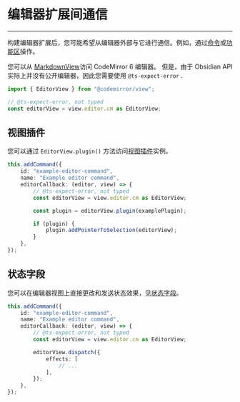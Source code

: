 # 编辑器扩展间通信
---
构建编辑器扩展后，您可能希望从编辑器外部与它进行通信。例如，通过[命令](../user-interface/commands.md)或[功能区](../user-interface/ribbon-actions.md)操作。

您可以从 [MarkdownView](https://docs.obsidian.md/Reference/TypeScript+API/MarkdownView)访问 CodeMirror 6 编辑器。 但是，由于 Obsidian API 实际上并没有公开编辑器，因此您需要使用 `@ts-expect-error` .

```ts
import { EditorView } from "@codemirror/view";

// @ts-expect-error, not typed
const editorView = view.editor.cm as EditorView;
```

## 视图插件

您可以通过 `EditorView.plugin()` 方法访问[视图插件](./view-plugins.md)实例。

```ts
this.addCommand({
	id: "example-editor-command",
	name: "Example editor command",
	editorCallback: (editor, view) => {
		// @ts-expect-error, not typed
		const editorView = view.editor.cm as EditorView;

		const plugin = editorView.plugin(examplePlugin);

		if (plugin) {
			plugin.addPointerToSelection(editorView);
		}
	},
});
```

## 状态字段

您可以在编辑器视图上直接更改和发送状态效果，见[状态字段](./state-fields.md)。

```ts
this.addCommand({
	id: "example-editor-command",
	name: "Example editor command",
	editorCallback: (editor, view) => {
		// @ts-expect-error, not typed
		const editorView = view.editor.cm as EditorView;

		editorView.dispatch({
			effects: [
				// ...
			],
		});
	},
});
```